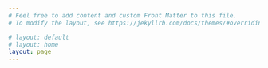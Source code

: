 ```yaml
---
# Feel free to add content and custom Front Matter to this file.
# To modify the layout, see https://jekyllrb.com/docs/themes/#overriding-theme-defaults

# layout: default
# layout: home
layout: page
---
```

